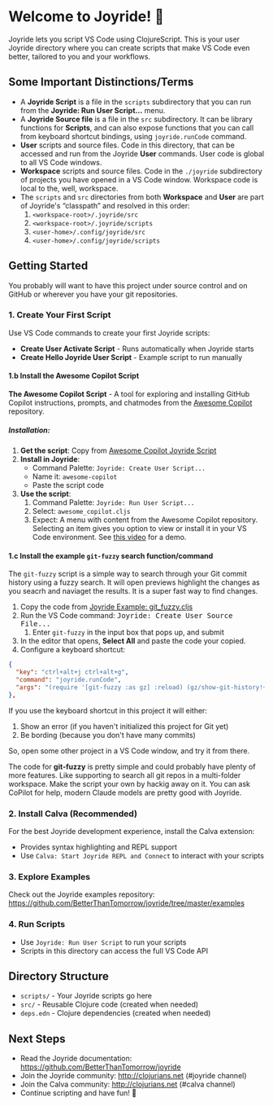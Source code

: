 # Welcome to Joyride! 🎸

Joyride lets you script VS Code using ClojureScript. This is your user Joyride
directory where you can create scripts that make VS Code even better, tailored
to you and your workflows.

## Some Important Distinctions/Terms

- A **Joyride Script** is a file in the `scripts` subdirectory that you can
  run from the **Joyride: Run User Script...** menu.
- A **Joyride Source file** is a file in the `src` subdirectory. It can be library
  functions for **Scripts**, and can also expose functions that you can call
  from keyboard shortcut bindings, using `joyride.runCode` command.
- **User** scripts and source files. Code in this directory, that can be accessed
  and run from the Joyride **User** commands. User code is global to all VS Code
  windows.
- **Workspace** scripts and source files. Code in the `./joyride` subdirectory of
  projects you have opened in a VS Code window. Workspace code is local to the,
  well, workspace.
- The `scripts` and `src` directories from both **Workspace** and **User** are
  part of Joyride's “classpath” and resolved in this order:
  1. `<workspace-root>/.joyride/src`
  1. `<workspace-root>/.joyride/scripts`
  1. `<user-home>/.config/joyride/src`
  1. `<user-home>/.config/joyride/scripts`

## Getting Started

You probably will want to have this project under source control and on GitHub
or wherever you have your git repositories.

### 1. Create Your First Script
Use VS Code commands to create your first Joyride scripts:
- **Create User Activate Script** - Runs automatically when Joyride starts
- **Create Hello Joyride User Script** - Example script to run manually

#### 1.b Install the Awesome Copilot Script

**The Awesome Copilot Script** - A tool for exploring and installing GitHub Copilot instructions, prompts, and chatmodes from the [Awesome Copilot](https://github.com/github/awesome-copilot) repository.

##### Installation:
1. **Get the script**: Copy from [Awesome Copilot Joyride Script](https://pez.github.io/awesome-copilot-index/awesome-copilot-script)
2. **Install in Joyride**:
   - Command Palette: `Joyride: Create User Script...`
   - Name it: `awesome-copilot`
   - Paste the script code
3. **Use the script**:
   1. Command Palette: `Joyride: Run User Script...`
   2. Select: `awesome_copilot.cljs`
   3. Expect: A menu with content from the Awesome Copilot repository. Selecting an item gives you option to view or install it in your VS Code environment. See [this video](https://www.youtube.com/watch?v=AiL8LurZgSI) for a demo.

#### 1.c Install the example `git-fuzzy` search function/command

The `git-fuzzy` script is a simple way to search through your Git commit history using a fuzzy search. It will open previews highlight the changes as you seacrh and naviaget the results. It is a super fast way to find changes.

1. Copy the code from [Joyride Example: git_fuzzy.cljs](https://raw.githubusercontent.com/BetterThanTomorrow/joyride/refs/heads/master/examples/.joyride/src/git_fuzzy.cljs)
1. Run the VS Code command: <kbd>Joyride: Create User Source File...</kbd>
    1. Enter `git-fuzzy` in the input box that pops up, and submit
1. In the editor that opens, **Select All** and paste the code your copied.
1. Configure a keyboard shortcut:
  ```json
  {
    "key": "ctrl+alt+j ctrl+alt+g",
    "command": "joyride.runCode",
    "args": "(require '[git-fuzzy :as gz] :reload) (gz/show-git-history!+)"
  },
  ```

If you use the keyboard shortcut in this project it will either:
1. Show an error (if you haven't initialized this project for Git yet)
1. Be bording (because you don't have many commits)

So, open some other project in a VS Code window, and try it from there.

The code for **git-fuzzy** is pretty simple and could probably have plenty of more features. Like supporting to search all git repos in a multi-folder workspace. Make the script your own by hackig away on it. You can ask CoPilot for help, modern Claude models are pretty good with Joyride.

### 2. Install Calva (Recommended)
For the best Joyride development experience, install the Calva extension:
- Provides syntax highlighting and REPL support
- Use `Calva: Start Joyride REPL and Connect` to interact with your scripts

### 3. Explore Examples
Check out the Joyride examples repository:
https://github.com/BetterThanTomorrow/joyride/tree/master/examples

### 4. Run Scripts
- Use `Joyride: Run User Script` to run your scripts
- Scripts in this directory can access the full VS Code API

## Directory Structure

- `scripts/` - Your Joyride scripts go here
- `src/` - Reusable Clojure code (created when needed)
- `deps.edn` - Clojure dependencies (created when needed)

## Next Steps

- Read the Joyride documentation: https://github.com/BetterThanTomorrow/joyride
- Join the Joyride community: http://clojurians.net (#joyride channel)
- Join the Calva community: http://clojurians.net (#calva channel)
- Continue scripting and have fun! 🎉
